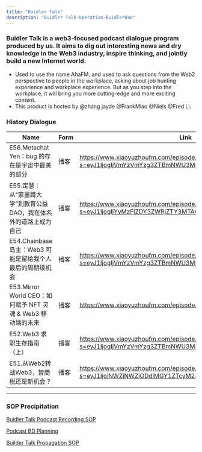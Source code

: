 ```yaml
---
title: "Buidler Talk"
description: "Buidler Talk-Operation-BuidlerDao"
---
```


### Buidler Talk is a web3-focused podcast dialogue program produced by us. It aims to dig out interesting news and dry knowledge in the Web3 industry, inspire thinking, and jointly build a new Internet world.

- Used to use the name AhaFM, and used to ask questions from the Web2 perspective to people in the workplace, asking about job hunting experience and workplace experience. But as you step into the workplace, it will bring you more cutting-edge and more exciting content.
- This product is hosted by @zhang jayde @FrankMiao @Niels @Fred Li.

### History Dialogue

| Name                                           | Form | Link                                                                                                                   | Sort     | Produced         |
| ---------------------------------------------- | -- | ---------------------------------------------------------------------------------------------------------------------- | ------ | ---------- |
| E56.Metachat Yen：bug 的存在是宇宙中最美的部分              | 播客 | https://www.xiaoyuzhoufm.com/episode/6362a2702e925d51c11947a7?s=eyJ1IjogIjVmYzVmYzg3ZTBmNWU3MjNiYjhhOTBiNSJ9           | Web3创业 | BuidlerDAO |
| E55.定慧：从“家里蹲大学”到教育公益 DAO，我在体系外的道路上成为自己         | 播客 | https://www.xiaoyuzhoufm.com/episode/633f00699186d4e4c46a0ba6?s=eyJ1IjogIjYyMzFlZDY3ZWRjZTY3MTA0YTVmZjBiNCJ9           | Web3创业 | BuidlerDAO |
| E54.Chainbase 岛主：Web3 可能是留给我个人最后的周期级机会         | 播客 | https://www.xiaoyuzhoufm.com/episode/6321f130ed281066f067dc35?s=eyJ1IjogIjVmYzVmYzg3ZTBmNWU3MjNiYjhhOTBiNSJ9           | Web3创业 | BuidlerDAO |
| E53.Mirror World CEO：如何赋予 NFT 灵魂 & Web3 移动端的未来 | 播客 | https://www.xiaoyuzhoufm.com/episode/62fa8821226f5c1fa0d588a8                                                          | Web3创业 | BuidlerDAO |
| E52.Web3 求职生存指南（上）                             | 播客 | https://www.xiaoyuzhoufm.com/episode/6362a2702e925d51c11947a7?s=eyJ1IjogIjVmYzVmYzg3ZTBmNWU3MjNiYjhhOTBiNSJ9           | Web3求职 | BuidlerDAO |
| E51.从Web2转战Web3，智商税还是新机会？                      | 播客 | https://www.xiaoyuzhoufm.com/episode/6296f1b7c89f5d2c3529d887?s=eyJ1IjoiNWZjNWZjODdlMGY1ZTcyM2JiOGE5MGI1IiwiZCI6MX0%3D | Web3求职 | BuidlerDAO |

---

### SOP Precipitation

[Buidler Talk Podcast Recording SOP](https://www.notion.so/Buidler-Talk-SOP-3f10ca4030d84554a9d6b2118be78cdc)

[Podcast BD Planning](https://www.notion.so/Podcast-BD-642d20a8bae647429188a37322bc2611)

[Builder Talk Propagation SOP](https://www.notion.so/Builder-Talk-SOP-5b39132bcb7b42d59338f365ec650dce)